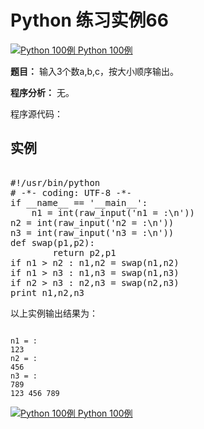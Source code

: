 Python 练习实例66
=============

 [![Python 100例](../images/up.gif)
 Python 100例](python-100-examples.html)


 **题目：** 输入3个数a,b,c，按大小顺序输出。　　　

 **程序分析：** 无。

 程序源代码：

  实例
--

 <pre>

#!/usr/bin/python
# -*- coding: UTF-8 -*-
if __name__ == '__main__':
    n1 = int(raw_input('n1 = :\n'))
n2 = int(raw_input('n2 = :\n'))
n3 = int(raw_input('n3 = :\n'))
def swap(p1,p2):
        return p2,p1
if n1 > n2 : n1,n2 = swap(n1,n2)
if n1 > n3 : n1,n3 = swap(n1,n3)
if n2 > n3 : n2,n3 = swap(n2,n3)
print n1,n2,n3
</pre>

  以上实例输出结果为：


```

n1 = :
123
n2 = :
456
n3 = :
789
123 456 789

```

 [![Python 100例](../images/up.gif)
 Python 100例](python-100-examples.html)
